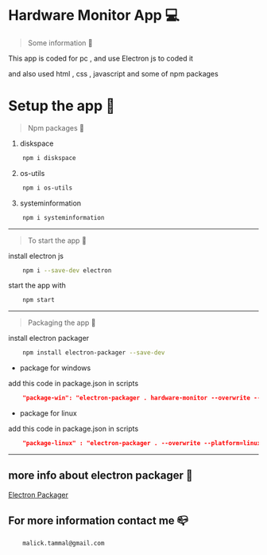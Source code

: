 # Hardware Monitor App 💻

> Some information 📃

This app is coded for pc , and use Electron js to coded it

and also used html , css , javascript and some of npm packages

# Setup the app 📲

> Npm packages 🧰

1. diskspace

```bash
    npm i diskspace
```

2. os-utils

```bash
    npm i os-utils
```

3. systeminformation

```bash
    npm i systeminformation
```

---

> To start the app 🚀

install electron js

```bash
    npm i --save-dev electron
```

start the app with

```bash
    npm start
```

---

> Packaging the app 🧱

install electron packager

```bash
    npm install electron-packager --save-dev
```

- package for windows

add this code in package.json in scripts

```json
    "package-win": "electron-packager . hardware-monitor --overwrite --asar=true --platform=win32 --arch=ia32 --icon=data/icon.ico --prune=true --out=release-builds --version-string.CompanyName=CE --version-string.FileDescription=CE --version-string.ProductName=\"Hardware Monitor\""
```

- package for linux

add this code in package.json in scripts

```json
    "package-linux" : "electron-packager . --overwrite --platform=linux --arch=x64 --icon=data/icon.png --prune=true --out=release-builds"
```

---

## more info about electron packager 📜

[Electron Packager](https://github.com/electron/electron-packager "Electron Packager")

## For more information contact me 📪

```email
    malick.tammal@gmail.com
```
